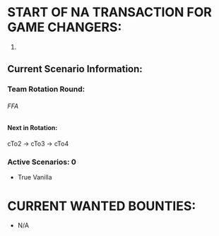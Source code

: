 # START OF NA TRANSACTION FOR GAME CHANGERS:

1) 

## Current Scenario Information:

### Team Rotation Round:

###### FFA 

#### Next in Rotation:

cTo2 -> cTo3 -> cTo4


### Active Scenarios: 0

- True Vanilla

# CURRENT WANTED BOUNTIES:
- N/A
